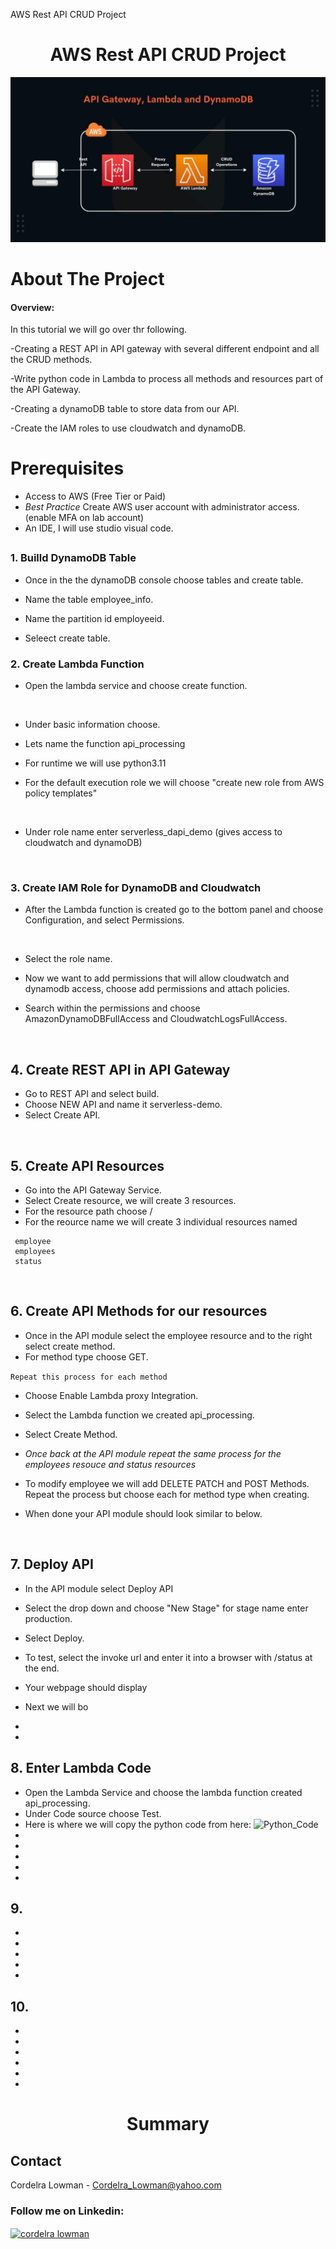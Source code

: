 AWS Rest API CRUD Project

<h1 align="center">AWS Rest API CRUD Project</h3>

![](https://github.com/CTheTechGuru/AWS-Rest-Api-CRUD-Project/blob/main/Images/image21.jpg)





<!-- PROJECT Details-->
# About The Project


#### Overview:

 In this tutorial we will go over thr following.  
 
-Creating a REST API in API gateway with several different endpoint and all the CRUD methods.

-Write python code in Lambda to process all methods and resources part of the API Gateway.

-Creating a dynamoDB table to store data from our API.

-Create the IAM roles to use cloudwatch and dynamoDB.


 # Prerequisites


* Access to AWS (Free Tier or Paid)
* _Best Practice_ Create AWS user account with administrator access.(enable MFA on lab account)
* An IDE, I will use studio visual code. 

##  

### 1. Builld DynamoDB Table

* Once in the the dynamoDB console choose tables and create table.
  ![]()

* Name the table employee_info.
* Name the partition id employeeid.
* Seleect create table.



### 2. Create Lambda Function

* Open the lambda service and choose create function.

  ![]()

* Under basic information choose.
* Lets name the function api_processing
* For runtime we will use python3.11
* For the default execution role we will choose "create new role from AWS policy templates"

  ![]()

* Under role name enter serverless_dapi_demo (gives access to cloudwatch and dynamoDB)

  ![]()

  


  

  

### 3. Create IAM Role for DynamoDB and Cloudwatch

* After the Lambda function is created go to the bottom panel and choose Configuration, and select Permissions.

 ![]()

* Select the role name.
  ![]()

* Now we want to add permissions that will allow cloudwatch and dynamodb access, choose add permissions and attach policies.
  
* Search within the permissions and choose AmazonDynamoDBFullAccess and CloudwatchLogsFullAccess.

![]()




## 4. Create REST API in API Gateway 

* Go to REST API and select build.
* Choose NEW API and name it serverless-demo.
* Select Create API.

![]()


 
## 5. Create API Resources 

* Go into the API Gateway Service. 
* Select Create resource, we will create 3 resources.
* For the resource path choose /
* For the reource name we will create 3 individual resources named
 ```
  employee
  employees
  status

```
![]()



## 6.  Create API Methods for our resources

* Once in the API module select the employee resource and to the right select create method.
* For method type choose GET.
  ![]()

 
``` Repeat this process for each method ```
* Choose Enable Lambda proxy Integration.
* Select the Lambda function we created api_processing.
* Select Create Method.

* _Once back at the API module repeat the same process for the employees resouce and status resources_

* To modify employee we will add DELETE PATCH and POST Methods. Repeat the process but choose each for method type when creating.
* When done your API module should look similar to below. 

![]()

## 7. Deploy API
 
* In the API module select Deploy API
* Select the drop down and choose "New Stage" for stage name enter production.
* Select Deploy.
* To test, select the invoke url and enter it into a browser with /status at the end.
* Your webpage should display
  ![]()

* Next we will bo
*
*


## 8. Enter Lambda Code

* Open the Lambda Service and choose the lambda function created api_processing.
* Under Code source choose Test.
* Here is where we will copy the python code from here:  ![Python_Code]()
* 
*
*
*
*


  
 
## 9. 

*
*
*
*
*




 
## 10.

*
*
*
*
*
*


<h1 align="center">Summary</h3>







<!-- CONTACT -->
## Contact

Cordelra Lowman - Cordelra_Lowman@yahoo.com

<h3 align="left">Follow me on Linkedin:</h3>
<p align="left">
<a href="https://linkedin.com/in/cordelra lowman" target="blank"><img align="center" src="https://raw.githubusercontent.com/rahuldkjain/github-profile-readme-generator/master/src/images/icons/Social/linked-in-alt.svg" alt="cordelra lowman" height="30" width="40" /></a>
</p>






